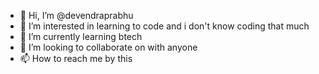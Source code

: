 - 👋 Hi, I’m @devendraprabhu
- 👀 I’m interested in learning to code and i don't know coding that much
- 🌱 I’m currently learning btech
- 💞️ I’m looking to collaborate on with anyone 
- 📫 How to reach me by this 

<!---
devendraprabhu/devendraprabhu is a ✨ special ✨ repository because its `README.md` (this file) appears on your GitHub profile.
You can click the Preview link to take a look at your changes.
--->
